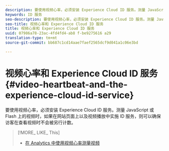 ```yaml
---
description: 要使用视频心率，必须安装 Experience Cloud ID 服务。测量 JavaScript 或 Flash 上的视频时，如果在网站页面上以及视频播放中实施 ID 服务，则可以确保访客在查看视频时不会被另行计数。
keywords: ID 服务
seo-description: 要使用视频心率，必须安装 Experience Cloud ID 服务。测量 JavaScript 或 Flash 上的视频时，如果在网站页面上以及视频播放中实施 ID 服务，则可以确保访客在查看视频时不会被另行计数。
seo-title: 视频心率和 Experience Cloud ID 服务
title: 视频心率和 Experience Cloud ID 服务
uuid: 07986a78-23ac-4fd4fd4-ab8 f-be9275616 a29
translation-type: tm+mt
source-git-commit: bb687c1cd14aae7faef2565dcf9d041a1c06e3bd

---
```



# 视频心率和 Experience Cloud ID 服务 {#video-heartbeat-and-the-experience-cloud-id-service}

要使用视频心率，必须安装 Experience Cloud ID 服务。测量 JavaScript 或 Flash 上的视频时，如果在网站页面上以及视频播放中实施 ID 服务，则可以确保访客在查看视频时不会被另行计数。

>[!MORE_ LIKE_ This]
>
>* [在 Analytics 中使用视频心率测量视频](https://marketing.adobe.com/resources/help/en_US/sc/appmeasurement/hbvideo/)

